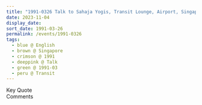 ```yaml
---
title: "1991-0326 Talk to Sahaja Yogis, Transit Lounge, Airport, Singapore"
date: 2023-11-04
display_date: 
sort_date: 1991-03-26
permalink: /events/1991-0326
tags:
  - blue @ English
  - brown @ Singapore
  - crimson @ 1991
  - deeppink @ Talk
  - green @ 1991-03
  - peru @ Transit
---
```


<wave-list>
  <list-title color="green" width="75">Key Quote</list-title>
  <list-item color="BlanchedAlmond"  width="200"></list-item>
  <list-item color="Lavender"></list-item>
  <list-item color="BlanchedAlmond"></list-item>
</wave-list>

<br>

<wave-list>
  <list-title color="green" width="75">Comments</list-title>
  <list-item color="BlanchedAlmond"  width="200"></list-item>
  <list-item color="Lavender"></list-item>
  <list-item color="BlanchedAlmond"></list-item>
</wave-list>